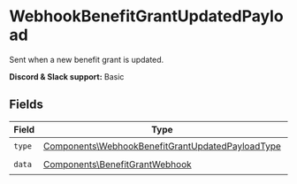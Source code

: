 # WebhookBenefitGrantUpdatedPayload

Sent when a new benefit grant is updated.

**Discord & Slack support:** Basic


## Fields

| Field                                                                                                                | Type                                                                                                                 | Required                                                                                                             | Description                                                                                                          |
| -------------------------------------------------------------------------------------------------------------------- | -------------------------------------------------------------------------------------------------------------------- | -------------------------------------------------------------------------------------------------------------------- | -------------------------------------------------------------------------------------------------------------------- |
| `type`                                                                                                               | [Components\WebhookBenefitGrantUpdatedPayloadType](../../Models/Components/WebhookBenefitGrantUpdatedPayloadType.md) | :heavy_check_mark:                                                                                                   | N/A                                                                                                                  |
| `data`                                                                                                               | [Components\BenefitGrantWebhook](../../Models/Components/BenefitGrantWebhook.md)                                     | :heavy_check_mark:                                                                                                   | N/A                                                                                                                  |